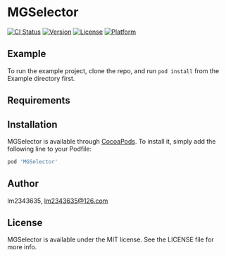 # MGSelector

[![CI Status](https://img.shields.io/travis/lm2343635/MGSelector.svg?style=flat)](https://travis-ci.org/lm2343635/MGSelector)
[![Version](https://img.shields.io/cocoapods/v/MGSelector.svg?style=flat)](https://cocoapods.org/pods/MGSelector)
[![License](https://img.shields.io/cocoapods/l/MGSelector.svg?style=flat)](https://cocoapods.org/pods/MGSelector)
[![Platform](https://img.shields.io/cocoapods/p/MGSelector.svg?style=flat)](https://cocoapods.org/pods/MGSelector)

## Example

To run the example project, clone the repo, and run `pod install` from the Example directory first.

## Requirements

## Installation

MGSelector is available through [CocoaPods](https://cocoapods.org). To install
it, simply add the following line to your Podfile:

```ruby
pod 'MGSelector'
```

## Author

lm2343635, lm2343635@126.com

## License

MGSelector is available under the MIT license. See the LICENSE file for more info.
